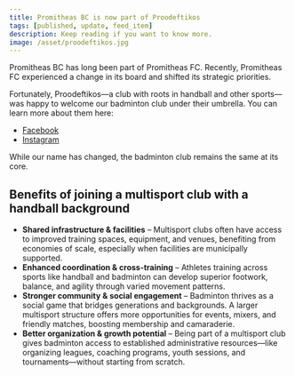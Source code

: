 ```yaml
---
title: Promitheas BC is now part of Proodeftikos
tags: [published, update, feed_item]
description: Keep reading if you want to know more.
image: /asset/proodeftikos.jpg
---
```


Promitheas BC has long been part of Promitheas FC. Recently, Promitheas FC experienced a change in its board and shifted its strategic priorities.  

Fortunately, Proodeftikos—a club with roots in handball and other sports—was happy to welcome our badminton club under their umbrella. You can learn more about them here:  

- [Facebook](https://www.facebook.com/profile.php?id=100057320596061)  
- [Instagram](https://www.instagram.com/Proodeftikos_official/)  

While our name has changed, the badminton club remains the same at its core.  

## Benefits of joining a multisport club with a handball background

- **Shared infrastructure & facilities** – Multisport clubs often have access to improved training spaces, equipment, and venues, benefiting from economies of scale, especially when facilities are municipally supported.
- **Enhanced coordination & cross-training** – Athletes training across sports like handball and badminton can develop superior footwork, balance, and agility through varied movement patterns.  
- **Stronger community & social engagement** – Badminton thrives as a social game that bridges generations and backgrounds. A larger multisport structure offers more opportunities for events, mixers, and friendly matches, boosting membership and camaraderie.
- **Better organization & growth potential** – Being part of a multisport club gives badminton access to established administrative resources—like organizing leagues, coaching programs, youth sessions, and tournaments—without starting from scratch.
